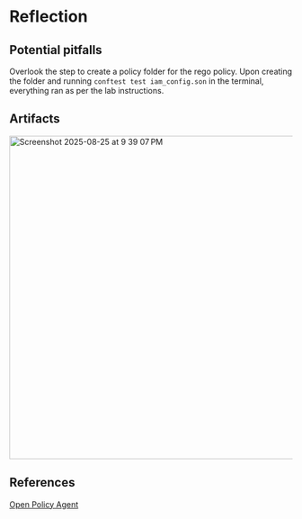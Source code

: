 # Reflection

## Potential pitfalls

Overlook the step to create a policy folder for the rego policy. Upon creating the folder and running ``conftest test iam_config.son`` in the terminal, everything ran as per the lab instructions. 

## Artifacts

<img width="1129" height="574" alt="Screenshot 2025-08-25 at 9 39 07 PM" src="https://github.com/user-attachments/assets/0669a438-a06a-44b1-aaf1-c04f91eea497" />

## References

[Open Policy Agent](https://www.openpolicyagent.org/docs)
